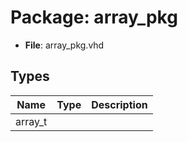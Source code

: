 # Package: array_pkg

- **File**: array_pkg.vhd
## Types

| Name    | Type | Description |
| ------- | ---- | ----------- |
| array_t |      |             |
